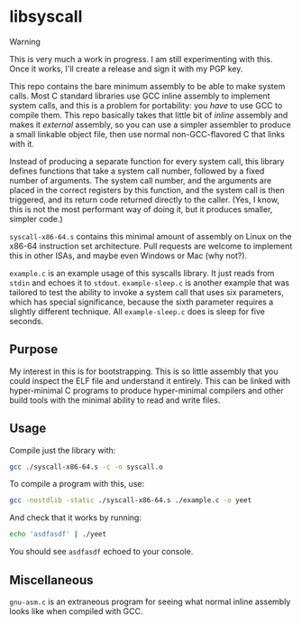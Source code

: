 # libsyscall

> [!WARNING]  
> This is very much a work in progress. I am still experimenting with this.
> Once it works, I'll create a release and sign it with my PGP key.

This repo contains the bare minimum assembly to be able to make system calls.
Most C standard libraries use GCC inline assembly to implement system calls,
and this is a problem for portability: you _have_ to use GCC to compile them.
This repo basically takes that little bit of _inline_ assembly and makes it
_external_ assembly, so you can use a simpler assembler to produce a small
linkable object file, then use normal non-GCC-flavored C that links with it.

Instead of producing a separate function for every system call, this library
defines functions that take a system call number, followed by a fixed number
of arguments. The system call number, and the arguments are placed in the
correct registers by this function, and the system call is then triggered,
and its return code returned directly to the caller. (Yes, I know, this is
not the most performant way of doing it, but it produces smaller, simpler
code.)

`syscall-x86-64.s` contains this minimal amount of assembly on Linux on the
x86-64 instruction set architecture. Pull requests are welcome to implement
this in other ISAs, and maybe even Windows or Mac (why not?).

`example.c` is an example usage of this syscalls library. It just reads from
`stdin` and echoes it to `stdout`. `example-sleep.c` is another example that was
tailored to test the ability to invoke a system call that uses six parameters,
which has special significance, because the sixth parameter requires a slightly
different technique. All `example-sleep.c` does is sleep for five seconds.

## Purpose

My interest in this is for bootstrapping. This is so little assembly that you
could inspect the ELF file and understand it entirely. This can be linked with
hyper-minimal C programs to produce hyper-minimal compilers and other build
tools with the minimal ability to read and write files.

## Usage

Compile just the library with:

```bash
gcc ./syscall-x86-64.s -c -o syscall.o
```

To compile a program with this, use:

```bash
gcc -nostdlib -static ./syscall-x86-64.s ./example.c -o yeet
```

And check that it works by running:

```bash
echo 'asdfasdf' | ./yeet
```

You should see `asdfasdf` echoed to your console.

## Miscellaneous

`gnu-asm.c` is an extraneous program for seeing what normal inline assembly
looks like when compiled with GCC.
